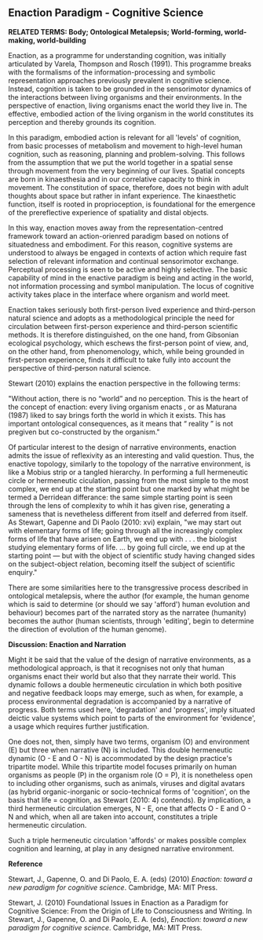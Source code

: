 ## Enaction Paradigm - Cognitive Science

**RELATED TERMS: Body; Ontological Metalepsis; World-forming, world-making, world-building**

Enaction, as a programme for understanding cognition, was initially articulated by Varela, Thompson and Rosch (1991). This programme breaks with the formalisms of the information-processing and symbolic representation approaches previously prevalent in cognitive science. Instead, cognition is taken to be grounded in the sensorimotor dynamics of the interactions between living organisms and their environments. In the perspective of enaction, living organisms enact the world
they live in. The effective, embodied action of the living organism in the world constitutes its perception and thereby grounds its cognition.

In this paradigm, embodied action is relevant for all 'levels' of cognition, from basic processes of metabolism and movement to high-level human cognition, such as reasoning, planning and problem-solving. This follows from the assumption that we put the world together in a spatial sense through movement from the very beginning of our lives. Spatial concepts are born in kinaesthesia and in our correlative capacity to think in movement. The constitution of space, therefore, does not begin with adult thoughts about space but rather in infant experience. The kinaesthetic function, itself is rooted in proprioception, is foundational for the emergence of the prereflective experience of spatiality and distal objects.

In this way, enaction moves away from the representation-centred framework toward an action-orienred paradigm based on notions of situatedness and embodiment. For this reason, cognitive systems are understood to always be engaged in contexts of action which require fast selection of relevant information and continual sensorimotor exchange. Perceptual processing is seen to be active and highly selective. The basic capability of mind in the enactive paradigm is being and acting in the world, not information processing and symbol manipulation. The locus of cognitive activity takes place in the interface where organism and world meet. 

Enaction takes seriously both first-person lived experience and third-person natural science and adopts as a methodological principle the need for circulation between first-person experience and third-person scientific methods. It is therefore distinguished, on the one hand, from Gibsonian ecological psychology, which eschews the first-person point of view, and, on the other hand, from phenomenology, which, while being grounded in first-person experience, finds it difficult to take fully into account the perspective of third-person natural science. 

Stewart (2010) explains the enaction perspective in the following terms: 

"Without action, there is no “world” and no perception. This is the heart of the concept of enaction: every living organism enacts , or as Maturana (1987) liked to say brings forth the world in which it exists. This has important ontological consequences, as it means that “ reality ” is not pregiven but co-constructed by the organism." 

Of particular interest to the design of narrative environments, enaction admits the issue of reflexivity as an interesting and valid question. Thus, the enactive topology, similarly to the topology of the narrative environment, is like a Mobius strip or a tangled hierarchy. In performing a full hermeneutic circle or hermeneutic ciculation, passing from the most simple to the most complex, we end up at the starting point but one marked by what might be termed a Derridean differance: the same simple starting point is seen through the lens of complexity to whih it has given rise, generating a sameness that is nevetheless different from itself and deferred from itself. As Stewart, Gapenne and Di Paolo (2010: xvi) explain, "we may start out with elementary forms of life; going through all the increasingly complex forms of life that have arisen on Earth, we end up with . . . the biologist studying elementary forms of life. ... by going full circle, we end up at the starting point — but with the object of scientific study having changed sides on the subject-object relation, becoming itself the subject of scientific enquiry."

There are some similarities here to the transgressive process described in ontological metalepsis, where the author (for example, the human genome which is said to determine (or should we say 'afford') human evolution and behaviour) becomes part of the narrated story as the narratee (humanity) becomes the author (human scientists, through 'editing', begin to determine the direction of evolution of the human genome).

**Discussion: Enaction and Narration**

Might it be said that the value of the design of narrative environments, as a methodological approach, is that it recognises not only that human organisms enact their world but also that they narrate their world. This dynamic follows a double hermeneutic circulation in which both positive and negative feedback loops may emerge, such as when, for example, a process environmental degradation is accompanied by a narrative of progress. Both terms used here, 'degradation' and 'progress', imply situated deictic value systems which point to parts of the environment for 'evidence', a usage which requires further justification. 

One does not, then, simply have two terms, organism (O) and environment (E) but three when narrative (N) is included. This double hermeneutic dynamic (O - E and O - N) is accommodated by the design practice's tripartite model. While this tripartite model focuses primarily on human organisms as people (P) in the organism role (O = P), it is nonetheless open to including other organisms, such as animals, viruses and digital avatars (as hybrid organic-inorganic or socio-technical forms of 'cognition', on the basis that life = cognition, as Stewart (2010: 4) contends). By implication, a third hermeneutic circulation emerges, N - E, one that affects O - E and O - N and which, when all are taken into account, constitutes a triple hermeneutic circulation.

Such a triple hermeneutic circulation 'affords' or makes possible complex cognition and learning, at play in any designed narrative environment.

**Reference**

Stewart, J., Gapenne, O. and Di Paolo, E. A. (eds) (2010) _Enaction: toward a new paradigm for cognitive science_. Cambridge, MA: MIT Press.

Stewart, J. (2010) Foundational Issues in Enaction as a Paradigm for Cognitive Science: From the Origin of Life to Consciousness and Writing. In Stewart, J., Gapenne, O. and Di Paolo, E. A. (eds), _Enaction: toward a new paradigm for cognitive science_. Cambridge, MA: MIT Press.


